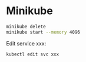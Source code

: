# Minikube

```sh
minikube delete
minikube start --memory 4096
```

Edit service xxx:

```sh
kubectl edit svc xxx
```
